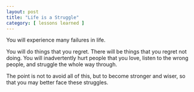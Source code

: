 ```yaml
---
layout: post
title: "Life is a Struggle"
category: [ lessons learned ]
---
```


You will experience many failures in life.

You will do things that you regret. There will be things that you regret not doing. You will inadvertently hurt people that you love, listen to the wrong people, and struggle the whole way through.

The point is not to avoid all of this, but to become stronger and wiser, so that you may better face these struggles.
